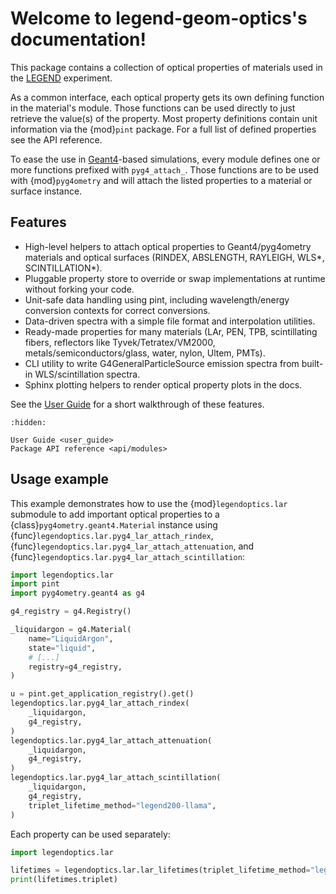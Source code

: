 # Welcome to legend-geom-optics's documentation!

This package contains a collection of optical properties of materials used in
the [LEGEND](https://legend-exp.org/) experiment.

As a common interface, each optical property gets its own defining function in
the material's module. Those functions can be used directly to just retrieve the
value(s) of the property. Most property definitions contain unit information via
the {mod}`pint` package. For a full list of defined properties see the API
reference.

To ease the use in [Geant4](https://geant4.web.cern.ch/)-based simulations,
every module defines one or more functions prefixed with `pyg4_attach_`. Those
functions are to be used with {mod}`pyg4ometry` and will attach the listed
properties to a material or surface instance.

## Features

- High-level helpers to attach optical properties to Geant4/pyg4ometry materials
  and optical surfaces (RINDEX, ABSLENGTH, RAYLEIGH, WLS*, SCINTILLATION*).
- Pluggable property store to override or swap implementations at runtime
  without forking your code.
- Unit-safe data handling using pint, including wavelength/energy conversion
  contexts for correct conversions.
- Data-driven spectra with a simple file format and interpolation utilities.
- Ready-made properties for many materials (LAr, PEN, TPB, scintillating fibers,
  reflectors like Tyvek/Tetratex/VM2000, metals/semiconductors/glass, water,
  nylon, Ultem, PMTs).
- CLI utility to write G4GeneralParticleSource emission spectra from built-in
  WLS/scintillation spectra.
- Sphinx plotting helpers to render optical property plots in the docs.

See the [User Guide](user_guide) for a short walkthrough of these features.

```{toctree}
:hidden:

User Guide <user_guide>
Package API reference <api/modules>
```

## Usage example

This example demonstrates how to use the {mod}`legendoptics.lar` submodule to
add important optical properties to a {class}`pyg4ometry.geant4.Material`
instance using {func}`legendoptics.lar.pyg4_lar_attach_rindex`,
{func}`legendoptics.lar.pyg4_lar_attach_attenuation`, and
{func}`legendoptics.lar.pyg4_lar_attach_scintillation`:

```python
import legendoptics.lar
import pint
import pyg4ometry.geant4 as g4

g4_registry = g4.Registry()

_liquidargon = g4.Material(
    name="LiquidArgon",
    state="liquid",
    # [...]
    registry=g4_registry,
)

u = pint.get_application_registry().get()
legendoptics.lar.pyg4_lar_attach_rindex(
    _liquidargon,
    g4_registry,
)
legendoptics.lar.pyg4_lar_attach_attenuation(
    _liquidargon,
    g4_registry,
)
legendoptics.lar.pyg4_lar_attach_scintillation(
    _liquidargon,
    g4_registry,
    triplet_lifetime_method="legend200-llama",
)
```

Each property can be used separately:

```python
import legendoptics.lar

lifetimes = legendoptics.lar.lar_lifetimes(triplet_lifetime_method="legend200-llama")
print(lifetimes.triplet)
```
